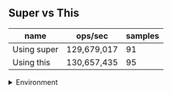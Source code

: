 ## Super vs This

|name|ops/sec|samples|
|-|-|-|
|Using super|129,679,017|91|
|Using this|130,657,435|95|


<details>
<summary>Environment</summary>

* __Machine:__ linux x64 | 2 vCPUs | 6.8GB Mem
* __Run:__ Tue Oct 03 2023 02:10:36 GMT+0000 (Coordinated Universal Time)
</details>

